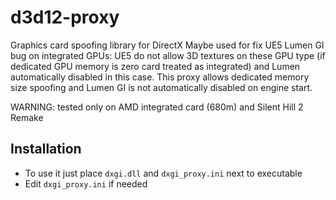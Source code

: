 # d3d12-proxy
Graphics card spoofing library for DirectX
Maybe used for fix UE5 Lumen GI bug on integrated GPUs:
UE5 do not allow 3D textures on these GPU type
(if dedicated GPU memory is zero card treated as integrated)
and Lumen automatically disabled in this case.
This proxy allows dedicated memory size spoofing and Lumen GI
is not automatically disabled on engine start.

WARNING: tested only on AMD integrated card (680m) and Silent Hill 2 Remake

## Installation
* To use it just place `dxgi.dll` and `dxgi_proxy.ini` next to executable
* Edit `dxgi_proxy.ini` if needed
